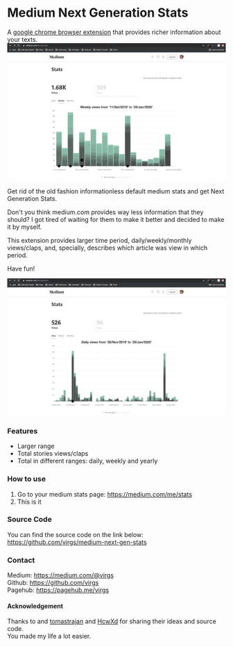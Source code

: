 # Medium Next Generation Stats

A [google chrome browser extension](https://chrome.google.com/webstore/detail/medium-next-generation-st/fhopcbdfcaleefngfpglahlpfhagendo) that provides richer information about your texts.  
![weeklyScreenshot](images/medium-next-gen-snapshot-weekly.png)  

Get rid of the old fashion informationless default medium stats and get Next Generation Stats.

Don't you think medium.com provides way less information that they should?
I got tired of waiting for them to make it better and decided to make it by myself.

This extension provides larger time period, daily/weekly/monthly views/claps, and, specially, describes which article was view in which period.

Have fun!

![dailyScreenshot](images/medium-next-gen-snapshot-daily.png)

### Features

-  Larger range
-  Total stories views/claps
-  Total in different ranges: daily, weekly and yearly

### How to use
1. Go to your medium stats page: https://medium.com/me/stats
1. This is it


### Source Code
You can find the source code on the link below: 
https://github.com/virgs/medium-next-gen-stats

### Contact
Medium: https://medium.com/@virgs  
Github: https://github.com/virgs  
Pagehub: https://pagehub.me/virgs  

#### Acknowledgement
Thanks to and [tomastrajan](https://github.com/tomastrajan/medium-enhanced-stats) and [HcwXd](https://github.com/HcwXd/better-medium-stats) for sharing their ideas and source code.   
You made my life a lot easier.


